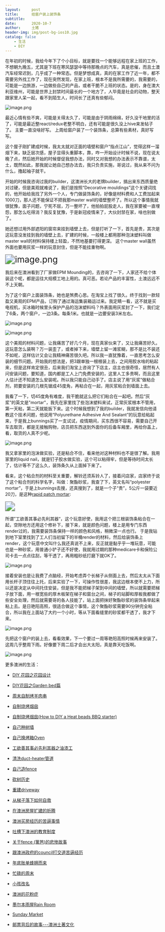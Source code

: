 ```yaml
---
layout:     post
title:      给窗户装上装饰条
subtitle:   
date:       2020-10-7
author:     土猪
header-img: img/post-bg-ios10.jpg
catalog: false
    - 生活
    - DIY
---
```


在年初的时候，我给今年下了个小目标，就是要找一个能够远程在家上班的工作，不想朝九晚五，尤其是下班在寒风瑟瑟中等待那晚点的汽车，真是悲催，而且土澳汽车经常迟到，几乎成了一种常态。但是梦想成真，真的在家工作了近一年，都不需要另外找工作了，现在突然发现，在家上班，根本不是我所需要的，我需要的，可能是一边旅游，一边做些自己的产品，或者干脆不上班的状态。是的，身在澳大利亚维州，可能是世界上封禁时间最长的一个地方了，人毕竟是社会的动物，整天跟家里人呆一起，看不到陌生人，时间长了还真有些郁闷。

![image.png](https://images.hive.blog/DQmVbJ8VGwMR8EnyeLjNYKB5p2sHG7GfRp5zXGgetj8wmgM/image.png)



最近心情有些不爽，可能是关得太久了，可能是由于阴雨绵绵，好久没干地里的活了，可能是最近整react/redux老整不明白，还有可能是很久没上hive来发帖子了。 主要一直没啥好写。 上周给窗户装了一个装饰条，总算有些素材，真好写写。





这个屋子刚扩建成时候，我太太就对正面的墙壁和窗户“指点江山”，觉得这样一溜烟下来，缺乏层次感，屋子显得头重脚本，靠，咋一开始设计时候不说，现在说太晚了点，然后她开始的时候督促我想办法，同时又对我想的办法表示不靠谱，太土，既然如此，那我就让她自己想办法去，我只负责实施，哥说过，我从来不问为什么，撸起袖子就干。





开始的时候我咨询过我的builder，这澳洲长大的老牌builder，搞出来东西质量绝对过硬，但是美观就难说了，我们是按照“Decorative mouldings”这个关键词找的，他开始给我找了另外一个人，专门做装饰条的，好像是材料费和人工费加起来1000刀，那人还不能保证不把我那master wall的墙壁整坏了。所以这个事情我就很犹豫，面子问题，宁死不屈，万一整坏了，他拍拍屁股走人，我在家要被一直埋怨，那怎么吃得消？我反复犹豫，于是新冠疫情来了，大伙封禁在家，啥也别做了。



她还想过用外部遮阳的窗帘来挂到墙壁上去，但是打听了一下，首先是贵，其次是这玩意没发挂到我的墙壁上去，扩建的时候，一般楼上都用那种泡沫塑料叫做master wall的材料保持楼上轻盈，不然地基要打得更深。 这个master wall虽然外面也要用灰浆一样的玩意封住，但是不能挂重物啊。 

<img src="https://images.hive.blog/DQmRWD1jf6q6jxkNr731jB935ir7UjxkuXcpeurYTRVZYJx/image.png" alt="image.png" style="zoom:200%;" />

我后来在澳洲看到了厂家做EPM Mounding的，去咨询了一下，人家还不给个体装这个呢，都是运往大规模工地上用的。真可恶。若论产品的丰富性，土澳远远不不上天朝。



为了这个窗户上面装饰条，她也是煞费心思。在淘宝上找了很久。终于找到一款轻盈又美观的EPM产品，订购了通过海运集装箱运过来。我定睛一看，这不就是买电视机，买冰箱时候里头保护产品的泡沫塑料吗？外表面用灰浆封了一下，我们定了6条，两个窗户，一边3条。每条1米。也就是一边要安装3米左右。



![image.png](https://images.hive.blog/DQmeEB4j3SsM9f7vbS4uE6oLfMHGrmvr5gcFPqiREtmLnkp/image.png)

![image.png](https://images.hive.blog/DQmWjLqaSVCL8LCuoqfrKdi73KESBzcL4xmTdRWbeVs5gK2/image.png)



这个美观的材料问题，让我痛苦了好几个月，现在真家伙来了，又让我痛苦好久。 这玩意怎么装啊？万一装歪了，或者掉下来，墙壁上留一滩浆糊，那不是比不装还不如呢，这样估计又会让我精神痛苦很久吧。所以我一直犹豫着，一直思考怎么安装的细节问题。开始我的想法是，把3跟单独一根根装上去，之间用胶水啥的粘起来，但是这样肯定很丑，后来我们淘宝上咨询了下店主，店主也很奇怪，居然有人问安装问题，要知道，国内都是工人上门免费安装的，这里人工多贵啊，而且这里人估计还不知道怎么安装呢。所以我只能自己动手了。店主说了用“灰浆”做粘合剂，把要安装的几根先锯成45度角，再粘合在一起，用灰浆粘合到墙面上去。





我看了一下，切45度角有难度，我干脆就这么把它们粘合在一起吧。然后“灰浆”的英文是"mortar"，我先在家里找了些泡沫塑料来试，正常灰浆根本不管用，第一天粘，第二天就能扳下来。这个时候我想到了我的builder，我就发信向他请教这个技术问题，他说用“Polyurethane Adhesive And Sealant”的玩意给粘起来，于是我上bunnings买了一支试试，疫情期间，买东西很不容易，需要自己开车去取货，都是无接触购物，店员把东西送到外面你的后备车厢里，再给你盖上，看，取货的人真不少呢。


![image.png](https://images.hive.blog/DQmYeTnzhoKP5MH7p25Su2s43CktqPeW3ozc6J54xkW5qcw/image.png)



我又拿家里的泡沫做实验，还是粘合不住，看来他对这种材料也不是很了解。我用家里的liquid nail，就是钉子胶水做实验，这个可以粘得牢，但是等待时间太长了，估计等不了这么久，装饰条久从上面掉下来了。



看来，这个粘合剂的材料至关重要，解铃还须系铃人了，接着问店家，店家终于说了这个粘合剂的科学名字，叫做：聚酯砂浆，我查了下，英文名叫“polyester mortar”，于是上bunnings去搜，还真搜到了，就是一个子“贵”，5公斤一袋要近20刀，是这种[rapid patch mortar](https://www.bunnings.com.au/lanko-5kg-136-rapid-patching-mortar_p0760336): 

<img src="https://media.bunnings.com.au/Product-800x800/6678131b-5ce9-4846-bf92-c217df007ee8.jpg" style="zoom:200%;" />

所谓”工欲善其事必先利其器“，这个玩意好使，我用这个把三根装饰条粘合在一起，空隙地方还用这个修补下，接下来，就是颜色问题，楼上是用专门东西render过的，我需要装饰条保持一样的颜色和风格，稍微深一点也行。 于是我钻到地下室里找到了工人们当初留下的半桶render的材料，然后给装饰条上render，这个玩意中文叫什么我还真说不上来，反正就是黏乎乎一堆玩意，可能也是一种砂浆，用普通小铲子还不好使，我就用过期的那种medicare卡和保险公司卡去一点点往刮，等干透了，再用粗砂纸打磨下就OK了。 

![image.png](https://images.hive.blog/DQmT7SVKcWvQ6AWuKwYGUEdvwQDqxgzJkWNbispAtEXNB75/image.png)

接着安装也是让我费了点脑经，开始考虑弄个长梯子从侧面上去，然后太太从下面用长杆子顶住往上托，后来实验了一下，可操作性很差，我这边根本使不上力，所以还是决定从中间托住安装，但是我不能把梯子架到中间的墙壁，所以就需要把梯子放下面，用一根宽些的厚木板架在梯子和窗台之间，梯子的站脚和厚板我都做了些安全处理，然后就需要哥的各人技能了，站上面把抹好聚酯砂浆的装饰条举起来粘上去。是日艳阳高照，很适合做这个事情，这个聚酯砂浆需要90分钟完全粘合，所以我在上面站了大约一个小时，等从下面看缝里的砂浆都干透了，我才下来。



![image.png](https://images.hive.blog/DQmdDGSBL3pvK5iWHLYJonneo83HEKmhpL2HBE9fwXK4y4c/image.png)



先把这个窗户的装上去，看看效果，下一个要过一周等艳阳高照时候再来安装了。这周几乎整周下雨。好像要下周二后才会出大太阳，真是靠天吃饭啊。



![image.png](https://images.hive.blog/DQmTaCNJ9LF74h92YdXEAigeK3ZzjkM67prFggj5mykpko9/image.png)















更多澳洲的生活：

- [DIY 花园之花园设计](http://livinginau.life/2020/03/30/diy-garden-design/)

- [DIY花园之Garden bed篇](http://livinginau.life/2020/04/17/diy-garden-bed/)

- [周末自制烤羊肉串](http://livinginau.life/2014/03/03/%E5%91%A8%E6%9C%AB%E8%87%AA%E5%88%B6%E7%83%A4%E7%BE%8A%E8%82%89%E4%B8%B2/)

- [自制烧烤烟囱](http://livinginau.life/2014/02/20/%E8%87%AA%E5%88%B6%E7%83%A7%E7%83%A4%E7%83%9F%E5%9B%B1/)

- [自制烧烤烟囱(How to DIY a Heat beads BBQ starter)](https://steemit.com/life/@chenlocus/how-to-diy-a-heat-beads-bbq-starter)

- [自己种树墙](http://livinginau.life/2020/03/10/%E8%87%AA%E5%B7%B1%E7%A7%8D%E6%A0%91%E5%A2%99/)

- [自己换烤箱Oven](http://livinginau.life/2020/02/12/%E8%87%AA%E5%B7%B1%E6%8D%A2oven/)

- [工欲善其事必先利其器之油漆工](http://livinginau.life/2020/04/13/%E5%B7%A5%E6%AC%B2%E5%96%84%E5%85%B6%E4%BA%8B%E5%BF%85%E5%85%88%E5%88%A9%E5%85%B6%E5%99%A8%E4%B9%8B%E6%B2%B9%E6%BC%86%E5%B7%A5/)

- [清洗duct-heater管道](http://livinginau.life/2020/04/08/%E8%87%AA%E5%B7%B1%E5%8A%A8%E6%89%8B%E6%B8%85%E6%B4%97duct-heater%E7%AE%A1%E9%81%93/)

- [自己造fence](http://livinginau.life/2020/01/06/%E7%BB%88%E4%BA%8E%E9%80%A0%E5%A5%BD%E4%BA%86fence/)

- [砍树历史](http://livinginau.life/2019/12/29/%E7%A0%8D%E6%A0%91%E5%8E%86%E5%8F%B2/)

- [重建driveway](http://livinginau.life/2020/04/26/rebuild-driveway/)

- [从梯子落下如何自救](http://livinginau.life/2020/03/21/%E4%BB%8E%E6%A2%AF%E5%AD%90%E8%90%BD%E4%B8%8B%E5%A6%82%E4%BD%95%E8%87%AA%E6%95%91/)

- [在澳洲房屋扩建的折腾](http://livinginau.life/2020/03/26/%E5%9C%A8%E6%BE%B3%E6%B4%B2%E6%88%BF%E5%B1%8B%E6%89%A9%E5%BB%BA%E7%9A%84%E6%8A%98%E8%85%BE/)

- [澳洲买房经历的苦逼事情](http://livinginau.life/2019/12/18/%E6%BE%B3%E6%B4%B2%E4%B9%B0%E6%88%BF%E7%BB%8F%E5%8E%86%E7%9A%84%E8%8B%A6%E9%80%BC%E4%BA%8B%E6%83%85/)
  
- 
  [吐槽下澳洲的教育制度](http://livinginau.life/2019/12/13/%E5%90%90%E6%A7%BD%E6%BE%B3%E6%B4%B2%E6%95%99%E8%82%B2%E5%88%B6%E5%BA%A6/)

- [关于fence (篱笆)的悲惨故事](http://livinginau.life/2019/12/01/%E5%85%B3%E4%BA%8Efence%E7%9A%84%E6%82%B2%E6%83%A8%E6%95%85%E4%BA%8B/)

- [跟澳洲政府的council打交道苦逼经历](http://livinginau.life/2019/11/29/%E8%B7%9F%E6%BE%B3%E6%B4%B2%E6%94%BF%E5%BA%9C%E7%9A%84council%E6%89%93%E4%BA%A4%E9%81%93%E8%8B%A6%E9%80%BC%E7%BB%8F%E5%8E%86/)

- [年底账单蜂拥而来](http://livinginau.life/2019/11/29/%E8%B4%A6%E5%8D%95%E8%9C%82%E6%8B%A5%E8%80%8C%E6%9D%A5/)

- [忙碌的周末](http://livinginau.life/2019/11/12/%E5%BF%99%E7%A2%8C%E7%9A%84%E5%91%A8%E6%9C%AB/)

- [小孩改名](http://livinginau.life/2019/11/10/%E5%B0%8F%E5%AD%A9%E6%94%B9%E5%90%8D/)

- [澳洲的花粉症](http://livinginau.life/2018/08/10/%E6%BE%B3%E6%B4%B2%E7%9A%84%E8%8A%B1%E7%B2%89%E7%97%87/)

- [墨尔本雨屋Rain Room](http://livinginau.life/2020/01/13/rain-room/)

- [Sunday Market](http://livinginau.life/2020/01/12/Sunday-Market/)

- [邮票背后的故事---澳洲土著文化](http://livinginau.life/2018/07/10/%E9%82%AE%E7%A5%A8%E8%83%8C%E5%90%8E%E7%9A%84%E6%95%85%E4%BA%8B/)